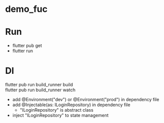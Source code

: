 # demo_fuc



# Run
 - flutter pub get 
 - flutter run

# DI

flutter pub run build_runner build  
flutter pub run build_runner watch

- add @Environment("dev") or @Environment("prod") in dependency file
- add @Injectable(as: ILoginRepository) in dependency file
  - "ILoginRepository" is abstract class
- inject "ILoginRepository" to state management
